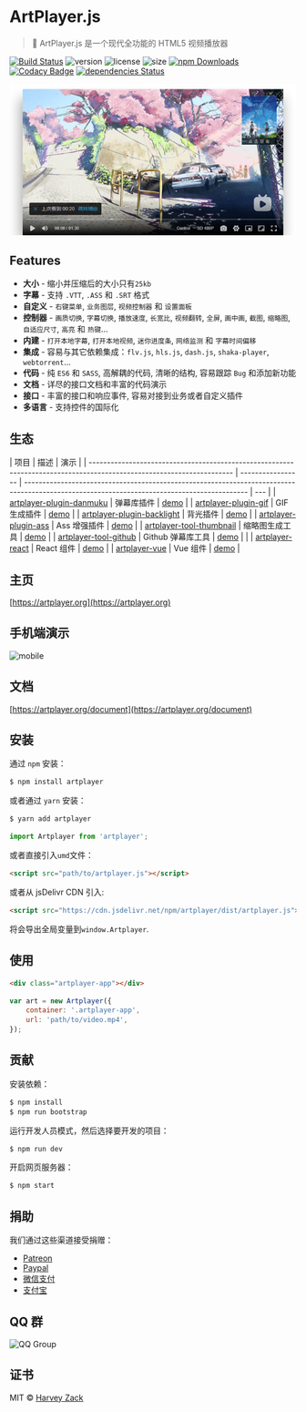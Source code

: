 # ArtPlayer.js

> :art: ArtPlayer.js 是一个现代全功能的 HTML5 视频播放器

[![Build Status](https://www.travis-ci.org/zhw2590582/ArtPlayer.svg?branch=master)](https://www.travis-ci.org/zhw2590582/ArtPlayer)
![version](https://badgen.net/npm/v/artplayer)
![license](https://badgen.net/npm/license/artplayer)
![size](https://badgen.net/bundlephobia/minzip/artplayer)
[![npm Downloads](https://img.shields.io/npm/dt/artplayer.svg)](https://www.npmjs.com/package/artplayer)
[![Codacy Badge](https://api.codacy.com/project/badge/Grade/354e9953b70a4791a5a46194d587c707)](https://www.codacy.com/app/zhw2590582/ArtPlayer?utm_source=github.com&utm_medium=referral&utm_content=zhw2590582/ArtPlayer&utm_campaign=Badge_Grade)
[![dependencies Status](https://david-dm.org/zhw2590582/artplayer/status.svg)](https://david-dm.org/zhw2590582/artplayer)

![Screenshot](./images/screenshot.png)

## Features

-   <b>大小</b> - 缩小并压缩后的大小只有`25kb`
-   <b>字幕</b> - 支持 `.VTT`, `.ASS` 和 `.SRT` 格式
-   <b>自定义</b> - `右键菜单`, `业务图层`, `视频控制器` 和 `设置面板`
-   <b>控制器</b> - `画质切换`, `字幕切换`, `播放速度`, `长宽比`, `视频翻转`, `全屏`, `画中画`, `截图`, `缩略图`, `自适应尺寸`, `高亮` 和 `热键`...
-   <b>内建</b> - `打开本地字幕`, `打开本地视频`, `迷你进度条`, `网络监测` 和 `字幕时间偏移`
-   <b>集成</b> - 容易与其它依赖集成：`flv.js`, `hls.js`, `dash.js`, `shaka-player`, `webtorrent`...
-   <b>代码</b> - 纯 `ES6` 和 `SASS`, 高解耦的代码, 清晰的结构, 容易跟踪 `Bug` 和添加新功能
-   <b>文档</b> - 详尽的接口文档和丰富的代码演示
-   <b>接口</b> - 丰富的接口和响应事件, 容易对接到业务或者自定义插件
-   <b>多语言</b> - 支持控件的国际化

## 生态

| 项目                                                                                                                  | 描述              | 演示                                                                                                                                        |
| --------------------------------------------------------------------------------------------------------------------- | ----------------- | ------------------------------------------------------------------------------------------------------------------------------------------- | --- |
| [artplayer-plugin-danmuku](https://github.com/zhw2590582/ArtPlayer/tree/master/packages/artplayer-plugin-danmuku)     | 弹幕库插件        | [demo](https://artplayer.org/?libs=.%2Funcompiled%2Fartplayer-plugin-danmuku.js&example=danmuku)                                            |
| [artplayer-plugin-gif](https://github.com/zhw2590582/ArtPlayer/tree/master/packages/artplayer-plugin-gif)             | GIF 生成插件      | [demo](https://artplayer.org/?libs=.%2Funcompiled%2Fartplayer-plugin-gif.js&example=gif)                                                    |
| [artplayer-plugin-backlight](https://github.com/zhw2590582/ArtPlayer/tree/master/packages/artplayer-plugin-backlight) | 背光插件          | [demo](https://artplayer.org/?libs=.%2Funcompiled%2Fartplayer-plugin-backlight.js&example=backlight)                                        |
| [artplayer-plugin-ass](https://github.com/zhw2590582/ArtPlayer/tree/master/packages/artplayer-plugin-ass)             | Ass 增强插件      | [demo](https://artplayer.org/?libs=.%2Funcompiled%2Fartplayer-plugin-ass.js&example=ass)                                                    |
| [artplayer-tool-thumbnail](https://github.com/zhw2590582/ArtPlayer/tree/master/packages/artplayer-tool-thumbnail)     | 缩略图生成工具    | [demo](https://artplayer.org/?libs=.%2Funcompiled%2Fartplayer-tool-thumbnail.js&example=thumbnail)                                          |
| [artplayer-tool-github](https://github.com/zhw2590582/ArtPlayer/tree/master/packages/artplayer-tool-github)           | Github 弹幕库工具 | [demo](https://artplayer.org/?libs=.%2Funcompiled%2Fartplayer-tool-github.js%0A.%2Funcompiled%2Fartplayer-plugin-danmuku.js&example=github) |     |
| [artplayer-react](https://github.com/zhw2590582/ArtPlayer/tree/master/packages/artplayer-react)                       | React 组件        | [demo](https://codesandbox.io/s/n74859y9rl)                                                                                                 |
| [artplayer-vue](https://github.com/zhw2590582/ArtPlayer/tree/master/packages/artplayer-vue)                           | Vue 组件          | [demo](https://codesandbox.io/s/6z76lm109n)                                                                                                 |

## 主页

[https://artplayer.org](https://artplayer.org)

## 手机端演示

![mobile](./images/mobile.png)

## 文档

[https://artplayer.org/document](https://artplayer.org/document)

## 安装

通过 `npm` 安装：

```bash
$ npm install artplayer
```

或者通过 `yarn` 安装：

```bash
$ yarn add artplayer
```

```js
import Artplayer from 'artplayer';
```

或者直接引入`umd`文件：

```html
<script src="path/to/artplayer.js"></script>
```

或者从 jsDelivr CDN 引入:

```html
<script src="https://cdn.jsdelivr.net/npm/artplayer/dist/artplayer.js"></script>
```

将会导出全局变量到`window.Artplayer`.

## 使用

```html
<div class="artplayer-app"></div>
```

```js
var art = new Artplayer({
    container: '.artplayer-app',
    url: 'path/to/video.mp4',
});
```

## 贡献

安装依赖：

```bash
$ npm install
$ npm run bootstrap
```

运行开发人员模式，然后选择要开发的项目：

```bash
$ npm run dev
```

开启网页服务器：

```bash
$ npm start
```

## 捐助

我们通过这些渠道接受捐赠：

-   [Patreon](https://www.patreon.com/artplayer)
-   [Paypal](https://www.paypal.me/harveyzack)
-   [微信支付](./images/wechatpay.jpg)
-   [支付宝](./images/alipay.jpg)

## QQ 群

![QQ Group](./images/qqgroup.png)

## 证书

MIT © [Harvey Zack](https://sleepy.im/)
